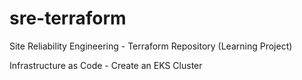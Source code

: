 # sre-terraform

Site Reliability Engineering - Terraform Repository (Learning Project)

Infrastructure as Code - Create an EKS Cluster
